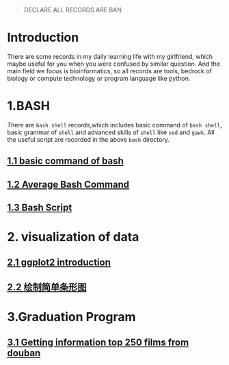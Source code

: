 > DECLARE
ALL RECORDS ARE BAN
# Introduction
There are some records in my daily learning life with my girlfriend, which maybe useful for you when you were confused by similar question. And the main field we focus is bioinformatics, so all records are tools, bedrock of biology or compute technology or program language like python.
# 1.BASH
There are `bash shell` records,which includes basic command of `bash shell`, basic grammar of `shell` and advanced skills of `shell` like `sed` and `gawk`. All the useful script are recorded in the above `bash` directory.
## [1.1 basic command of bash](https://github.com/CocoCanstant/Learning/wiki/1.1-BASH-Entry-level)
## [1.2 Average Bash Command](https://github.com/CocoCanstant/Learning/wiki/1.2-Average-BASH-Command)
## [1.3 Bash Script](https://github.com/CocoCanstant/Learning/wiki/1.3-Bash-Script)

# 2. visualization of data
## [2.1 ggplot2 introduction](https://github.com/CocoCanstant/Learning/wiki/2.1-ggplot2-introduction)
## [2.2 绘制简单条形图](https://github.com/CocoCanstant/Learning/wiki/2.2-geom_bar())


# 3.Graduation Program
## [3.1 Getting information top 250 films from douban](https://github.com/CocoCanstant/Learning/wiki/Getting-information-top-250-films-from-douban)
